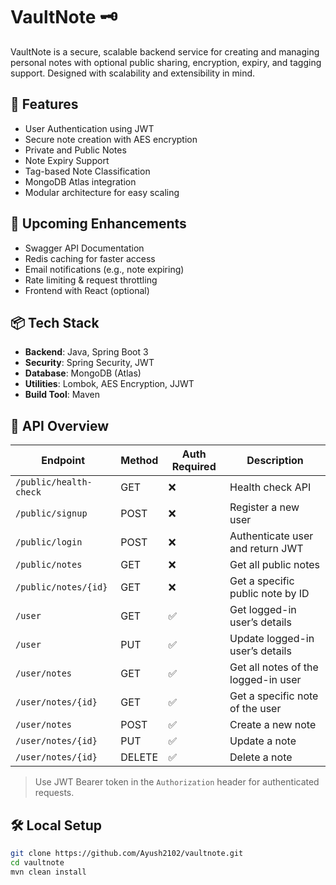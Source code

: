 # VaultNote 🗝️

VaultNote is a secure, scalable backend service for creating and managing personal notes with optional public sharing, encryption, expiry, and tagging support. Designed with scalability and extensibility in mind.

## 🔐 Features

- User Authentication using JWT
- Secure note creation with AES encryption
- Private and Public Notes
- Note Expiry Support
- Tag-based Note Classification
- MongoDB Atlas integration
- Modular architecture for easy scaling

## 🚀 Upcoming Enhancements

- Swagger API Documentation
- Redis caching for faster access
- Email notifications (e.g., note expiring)
- Rate limiting & request throttling
- Frontend with React (optional)

## 📦 Tech Stack

- **Backend**: Java, Spring Boot 3
- **Security**: Spring Security, JWT
- **Database**: MongoDB (Atlas)
- **Utilities**: Lombok, AES Encryption, JJWT
- **Build Tool**: Maven

## 📂 API Overview

| Endpoint                     | Method | Auth Required | Description                            |
|-----------------------------|--------|----------------|----------------------------------------|
| `/public/health-check`      | GET    | ❌             | Health check API                       |
| `/public/signup`            | POST   | ❌             | Register a new user                    |
| `/public/login`             | POST   | ❌             | Authenticate user and return JWT       |
| `/public/notes`             | GET    | ❌             | Get all public notes                   |
| `/public/notes/{id}`        | GET    | ❌             | Get a specific public note by ID       |
| `/user`                     | GET    | ✅             | Get logged-in user’s details           |
| `/user`                     | PUT    | ✅             | Update logged-in user’s details        |
| `/user/notes`               | GET    | ✅             | Get all notes of the logged-in user    |
| `/user/notes/{id}`          | GET    | ✅             | Get a specific note of the user        |
| `/user/notes`               | POST   | ✅             | Create a new note                      |
| `/user/notes/{id}`          | PUT    | ✅             | Update a note                          |
| `/user/notes/{id}`          | DELETE | ✅             | Delete a note                          |

> Use JWT Bearer token in the `Authorization` header for authenticated requests.

## 🛠️ Local Setup

```bash
git clone https://github.com/Ayush2102/vaultnote.git
cd vaultnote
mvn clean install
